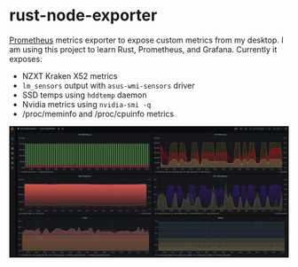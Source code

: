# rust-node-exporter

[Prometheus](https://prometheus.io/) metrics exporter to expose custom metrics from
my desktop. I am using this project to learn Rust, Prometheus, and Grafana.
Currently it exposes:
* NZXT Kraken X52 metrics
* `lm_sensors` output with `asus-wmi-sensors` driver
* SSD temps using `hddtemp` daemon
* Nvidia metrics using `nvidia-smi -q`
* /proc/meminfo and /proc/cpuinfo metrics

![Prometheus UI screenshot](prometheus-screenshot.png?raw=true)
